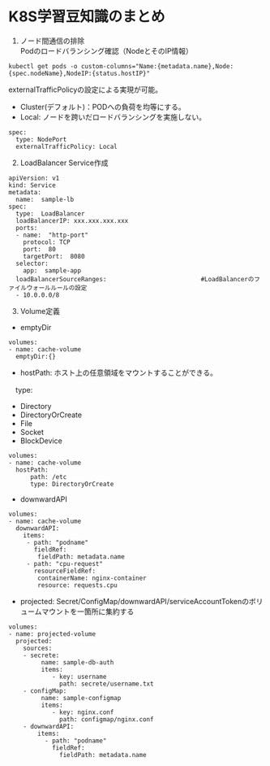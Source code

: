 # K8S学習豆知識のまとめ
1. ノード間通信の排除  
Podのロードバランシング確認（NodeとそのIP情報）
```
kubectl get pods -o custom-columns="Name:{metadata.name},Node:{spec.nodeName},NodeIP:{status.hostIP}"
```  
externalTrafficPolicyの設定による実現が可能。 
+ Cluster(デフォルト)：PODへの負荷を均等にする。
+ Local: ノードを跨いだロードバランシングを実施しない。
```
spec: 
  type: NodePort
  externalTrafficPolicy: Local
```

2. LoadBalancer Service作成
```
apiVersion: v1
kind: Service
metadata:
  name:  sample-lb
spec:
  type:  LoadBalancer
  loadBalancerIP: xxx.xxx.xxx.xxx
  ports:
  - name:  "http-port"
    protocol: TCP
    port:  80
    targetPort:  8080
  selector:
    app:  sample-app
  loadBalancerSourceRanges:                          #LoadBalancerのファイルウォールルールの設定
  - 10.0.0.0/8
```

3. Volume定義
+ emptyDir 
```
volumes:
- name: cache-volume
  emptyDir:{}
```

+ hostPath: ホスト上の任意領域をマウントすることができる。 

　type: 
  - Directory 
  - DirectoryOrCreate
  - File
  - Socket
  - BlockDevice
```
volumes:
- name: cache-volume
  hostPath:
      path: /etc
      type: DirectoryOrCreate  
```
+ downwardAPI 
```
volumes:
- name: cache-volume
  downwardAPI:
    items:
     - path: "podname"
       fieldRef:
        fieldPath: metadata.name
     - path: "cpu-request"
       resourceFieldRef:
        containerName: nginx-container
        resource: requests.cpu
```
+ projected: Secret/ConfigMap/downwardAPI/serviceAccountTokenのボリュームマウントを一箇所に集約する
```
volumes:
- name: projected-volume
  projected:
    sources:
    - secrete:
         name: sample-db-auth
         items:
            - key: username
              path: secrete/username.txt
    - configMap:
         name: sample-configmap
         items:
            - key: nginx.conf
              path: configmap/nginx.conf     
    - downwardAPI:
        items:
          - path: "podname"
            fieldRef:
              fieldPath: metadata.name
```


